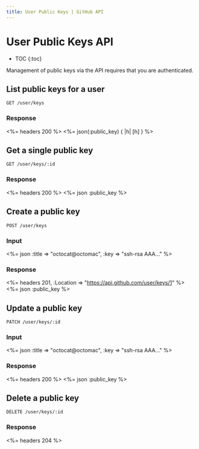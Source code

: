 ```yaml
---
title: User Public Keys | GitHub API
---
```


# User Public Keys API

* TOC
{:toc}

Management of public keys via the API requires that you are
authenticated.

## List public keys for a user

    GET /user/keys

### Response

<%= headers 200 %>
<%= json(:public_key) { |h| [h] } %>

## Get a single public key

    GET /user/keys/:id

### Response

<%= headers 200 %>
<%= json :public_key %>

## Create a public key

    POST /user/keys

### Input

<%= json :title => "octocat@octomac", :key => "ssh-rsa AAA..." %>

### Response

<%= headers 201, :Location => "https://api.github.com/user/keys/1" %>
<%= json :public_key %>

## Update a public key

    PATCH /user/keys/:id

### Input

<%= json :title => "octocat@octomac", :key => "ssh-rsa AAA..." %>

### Response

<%= headers 200 %>
<%= json :public_key %>

## Delete a public key

    DELETE /user/keys/:id

### Response

<%= headers 204 %>
